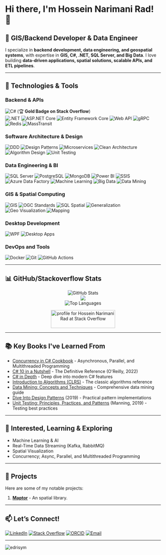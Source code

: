 # Hi there, I'm Hossein Narimani Rad! 👋  

## 🚀 GIS/Backend Developer & Data Engineer  
I specialize in **backend development, data engineering, and geospatial systems**, with expertise in **GIS, C#, .NET, SQL Server, and Big Data**. I love building **data-driven applications, spatial solutions, scalable APIs, and ETL pipelines**.  

---

## 🔧 **Technologies & Tools**  
 
### **Backend & APIs**  
![C#](https://img.shields.io/badge/C%23-239120?style=flat&logo=c-sharp&logoColor=white) (🏆 **Gold Badge on Stack Overflow**)  
![.NET](https://img.shields.io/badge/.NET-512BD4?style=flat&logo=.net&logoColor=white)
![ASP.NET Core](https://img.shields.io/badge/ASP.NET_Core-512BD4?style=flat&logo=.net&logoColor=white)
![Entity Framework Core](https://img.shields.io/badge/EF_Core-512BD4?style=flat&logo=.net&logoColor=white)
![Web API](https://img.shields.io/badge/Web_API-512BD4?style=flat&logo=.net&logoColor=white)
![gRPC](https://img.shields.io/badge/gRPC-4285F4?style=flat&logo=google-cloud&logoColor=white)
![Redis](https://img.shields.io/badge/Redis-DC382D?style=flat&logo=redis&logoColor=white) 
![MassTransit](https://img.shields.io/badge/MassTransit_(Kafka)-231F20?style=flat&logo=apache-kafka&logoColor=white)

### **Software Architecture & Design**  
![DDD](https://img.shields.io/badge/DDD-02569B?style=flat)
![Design Patterns](https://img.shields.io/badge/Design_Patterns-FF6F00?style=flat)
![Microservices](https://img.shields.io/badge/Microservices-1890F1?style=flat)
![Clean Architecture](https://img.shields.io/badge/Clean_Architecture-02569B?style=flat)
![Algorithm Design](https://img.shields.io/badge/Algorithms-FF6F00?style=flat)
![Unit Testing](https://img.shields.io/badge/Unit_Testing-25A162?style=flat&logo=testcafe&logoColor=white)

### **Data Engineering & BI**  
![SQL Server](https://img.shields.io/badge/SQL_Server-CC2927?style=flat&logo=microsoft-sql-server&logoColor=white)
![PostgreSQL](https://img.shields.io/badge/PostgreSQL-4169E1?style=flat&logo=postgresql&logoColor=white)
![MongoDB](https://img.shields.io/badge/MongoDB-47A248?style=flat&logo=mongodb&logoColor=white)
![Power BI](https://img.shields.io/badge/Power_BI-F2C811?style=flat&logo=powerbi&logoColor=black)
![SSIS](https://img.shields.io/badge/SSIS-CC2927?style=flat&logo=microsoft-sql-server&logoColor=white)
![Azure Data Factory](https://img.shields.io/badge/Azure_Data_Factory-0089D6?style=flat&logo=microsoftazure&logoColor=white)
![Machine Learning](https://img.shields.io/badge/Machine_Learning-FF6F00?style=flat&logo=tensorflow&logoColor=white)
![Big Data](https://img.shields.io/badge/Big_Data-E2523F?style=flat&logo=apache-spark&logoColor=white)
![Data Mining](https://img.shields.io/badge/Data_Mining-0078D4?style=flat&logo=microsoft-academic&logoColor=white)  
 
### **GIS & Spatial Computing**  
![GIS](https://img.shields.io/badge/GIS-3D7DB1?style=flat)
![OGC Standards](https://img.shields.io/badge/OGC_Standards-3D7DB1?style=flat)
![SQL Spatial](https://img.shields.io/badge/SQL_Spatial-CC2927?style=flat&logo=microsoft-sql-server&logoColor=white)
![Generalization](https://img.shields.io/badge/Generalization-3D7DB1?style=flat)
![Geo Visualization](https://img.shields.io/badge/Geo_Visualization-3D7DB1?style=flat)
![Mapping](https://img.shields.io/badge/Mapping-3D7DB1?style=flat)

### **Desktop Development**  
![WPF](https://img.shields.io/badge/WPF-512BD4?style=flat&logo=.net&logoColor=white)
![Desktop Apps](https://img.shields.io/badge/Desktop_Applications-0078D4?style=flat&logo=windows&logoColor=white)

### **DevOps and Tools**  
![Docker](https://img.shields.io/badge/Docker-2496ED?style=flat&logo=docker&logoColor=white)
![Git](https://img.shields.io/badge/Git-F05032?style=flat&logo=git&logoColor=white)
![GitHub Actions](https://img.shields.io/badge/GitHub_Actions-2088FF?style=flat&logo=github-actions&logoColor=white)  

---

## 📊 GitHub/Stackoverflow Stats

<div align="center">
  <img src="https://github-readme-stats-sigma-five.vercel.app/api?username=hosseinnarimanirad&show_icons=true&count_private=true&include_all_commits=true&theme=gruvbox" alt="GitHub Stats" />
  <br />
  <img src="https://github-readme-streak-stats.herokuapp.com/?user=hosseinnarimanirad&theme=dark&hide_border=false"/>
  <br/> 
  <img src="https://github-readme-stats-sigma-five.vercel.app/api/top-langs/?username=hosseinnarimanirad&layout=compact&count_private=true&include_all_commits=true&theme=gruvbox" alt="Top Languages" />
  <br/>   
</div>
<p align="center">
  <a  href="https://stackoverflow.com/users/1468295/hossein-narimani-rad"><img src="https://stackoverflow.com/users/flair/1468295.png" width="208" height="58" alt="profile for Hossein Narimani Rad at Stack Overflow" title="profile for Hossein Narimani Rad at Stack Overflow"></a>
</p>  

---

## 📚 **Key Books I've Learned From**

- [Concurrency in C# Cookbook](https://www.oreilly.com/library/view/concurrency-in-c/9781492054501/) - Asynchronous, Parallel, and Multithreaded Programming  
- [C# 10 in a Nutshell](https://www.oreilly.com/library/view/c-10-in/9781098121952/) - The Definitive Reference (O'Reilly, 2022)  
- [C# in Depth](https://www.manning.com/books/c-sharp-in-depth-fourth-edition) - Deep dive into modern C# features  
- [Introduction to Algorithms (CLRS)](https://mitpress.mit.edu/9780262046305/introduction-to-algorithms/) - The classic algorithms reference  
- [Data Mining: Concepts and Techniques](https://www.elsevier.com/books/data-mining-concepts-and-techniques/han/978-0-12-381479-1) - Comprehensive data mining guide  
- [Dive Into Design Patterns](https://refactoring.guru/design-patterns/book) (2019) - Practical pattern implementations  
- [Unit Testing: Principles, Practices, and Patterns](https://www.manning.com/books/unit-testing) (Manning, 2019) - Testing best practices

---

## 🌱 Interested, Learning & Exploring
- Machine Learning & AI
- Real-Time Data Streaming (Kafka, RabbitMQ)
- Spatial Visualization
- Concurrency; Async, Parallel, and Multithreaded Programming

---

## 💼 Projects
Here are some of my notable projects:

1. **[Maptor](https://github.com/hosseinnarimanirad/Maptor)** - An spatial library.


---

## 📫 **Let’s Connect!**  
[![LinkedIn](https://img.shields.io/badge/LinkedIn-0A66C2?style=flat&logo=linkedin&logoColor=white)](https://www.linkedin.com/in/hosseinnarimanirad/)
[![Stack Overflow](https://img.shields.io/badge/Stack_Overflow-F58025?style=flat&logo=stack-overflow&logoColor=white)](https://stackoverflow.com/users/1468295/hossein-narimani-rad)
[![ORCID](https://img.shields.io/badge/ORCID-A6CE39?style=flat&logo=orcid&logoColor=white)](https://orcid.org/0000-0002-0835-743X)
[![Email](https://img.shields.io/badge/Email-D14836?style=flat&logo=gmail&logoColor=white)](mailto:hossein.narimani.rad@gmail.com)

--- 

<p text-align="left"> <img src="https://komarev.com/ghpvc/?username=hosseinnarimanirad&label=Profile%20views&color=0e75b6&style=flat" alt="edrisym" /> </p>

<!--
### Hi there 

<p align="center">
  <img src="https://github-readme-stats-sigma-five.vercel.app/api?username=hosseinnarimanirad&show_icons=true&count_private=true&include_all_commits=true&theme=gruvbox" />
</p>

 
<p align="center">
 <a href="https://www.linkedin.com/in/hosseinnarimanirad" rel="nofollow noreferrer">
    <img src="https://i.stack.imgur.com/gVE0j.png" alt="linkedin"> LinkedIn
  </a>
</p>

**hosseinnarimanirad/hosseinnarimanirad** is a ✨ _special_ ✨ repository because its `README.md` (this file) appears on your GitHub profile.

Here are some ideas to get you started:

- 🔭 I’m currently working on ...
- 🌱 I’m currently learning ...
- 👯 I’m looking to collaborate on ...
- 🤔 I’m looking for help with ...
- 💬 Ask me about ...
- 📫 How to reach me: ...
- 😄 Pronouns: ...
- ⚡ Fun fact: ...
-->
 
 
